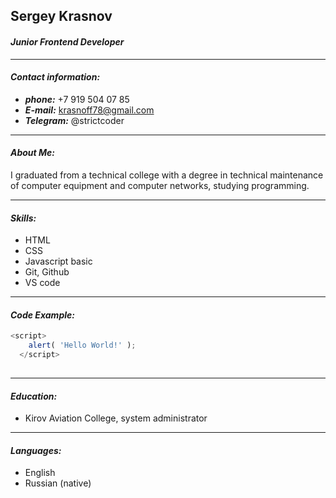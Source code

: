 ## Sergey Krasnov

#### ***Junior Frontend Developer***
___

#### ***Contact information:***
* ___phone:___ +7 919 504 07 85
* ___E-mail:___ krasnoff78@gmail.com
* ___Telegram:___ @strictcoder

___

#### ***About Me:***
  I graduated from a technical college with a degree in technical maintenance of computer equipment and computer networks, studying programming.

___

#### ***Skills:***
* HTML
* CSS
* Javascript basic
* Git, Github
* VS code
   
___

#### ***Code Example:***
```javascript
<script>
    alert( 'Hello World!' );
  </script> 
  
  ```

___

#### ***Education:***
  * Kirov Aviation College, system administrator

___

#### ***Languages:***
  * English
  * Russian (native)
  

  